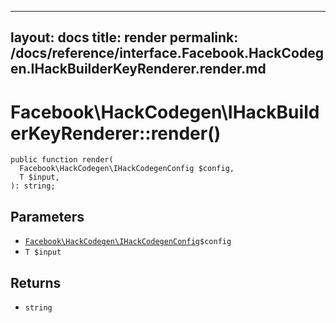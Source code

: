 
***

layout: docs
title: render
permalink: /docs/reference/interface.Facebook.HackCodegen.IHackBuilderKeyRenderer.render.md
---







# Facebook\\HackCodegen\\IHackBuilderKeyRenderer::render()




``` Hack
public function render(
  Facebook\HackCodegen\IHackCodegenConfig $config,
  T $input,
): string;
```




## Parameters




+ [` Facebook\HackCodegen\IHackCodegenConfig `](<interface.Facebook.HackCodegen.IHackCodegenConfig.md>)`` $config ``
+ ` T $input `




## Returns




* ` string `